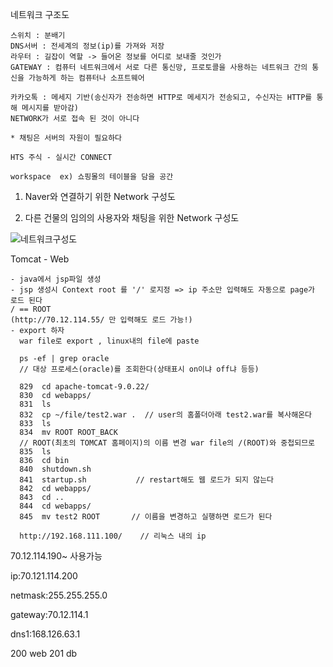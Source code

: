 네트워크 구조도

```
스위치 : 분배기
DNS서버 : 전세계의 정보(ip)를 가져와 저장
라우터 : 길잡이 역할 -> 들어온 정보를 어디로 보내줄 것인가
GATEWAY : 컴퓨터 네트워크에서 서로 다른 통신망, 프로토콜을 사용하는 네트워크 간의 통신을 가능하게 하는 컴퓨터나 소프트웨어

카카오톡 : 메세지 기반(송신자가 전송하면 HTTP로 메세지가 전송되고, 수신자는 HTTP를 통해 메시지를 받아감) 
NETWORK가 서로 접속 된 것이 아니다

* 채팅은 서버의 자원이 필요하다

HTS 주식 - 실시간 CONNECT

workspace  ex) 쇼핑몰의 테이블을 담을 공간

```



1) Naver와 연결하기 위한 Network 구성도

2) 다른 건물의 임의의 사용자와 채팅을 위한 Network 구성도

![네트워크구성도](https://user-images.githubusercontent.com/49560745/61841854-1974e580-aed1-11e9-9fd1-ffa993ab885a.PNG)



Tomcat - Web

```
- java에서 jsp파일 생성
- jsp 생성시 Context root 를 '/' 로지정 => ip 주소만 입력해도 자동으로 page가 로드 된다
/ == ROOT
(http://70.12.114.55/ 만 입력해도 로드 가능!)
- export 하자
  war file로 export , linux내의 file에 paste
	
  ps -ef | grep oracle   
  // 대상 프로세스(oracle)를 조회한다(상태표시 on이냐 off냐 등등)

  829  cd apache-tomcat-9.0.22/
  830  cd webapps/
  831  ls
  832  cp ~/file/test2.war .  // user의 홈폴더아래 test2.war를 복사해온다
  833  ls
  834  mv ROOT ROOT_BACK     
  // ROOT(최초의 TOMCAT 홈페이지)의 이름 변경 war file의 /(ROOT)와 중첩되므로
  835  ls
  836  cd bin
  840  shutdown.sh        
  841  startup.sh           // restart해도 웹 로드가 되지 않는다
  842  cd webapps/
  843  cd ..
  844  cd webapps/
  845  mv test2 ROOT       // 이름을 변경하고 실행하면 로드가 된다
  
  http://192.168.111.100/    // 리눅스 내의 ip

```







70.12.114.190~ 사용가능



ip:70.121.114.200

netmask:255.255.255.0

gateway:70.12.114.1

dns1:168.126.63.1



200 web 201 db